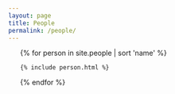 ```yaml
---
layout: page
title: People
permalink: /people/
---
```


<ul class="post-list people">
  {% for person in site.people | sort 'name' %}

    {% include person.html %}

  {% endfor %}
</ul>